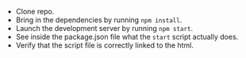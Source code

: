 - Clone repo.
- Bring in the dependencies by running `npm install`.
- Launch the development server by running `npm start`.
- See inside the package.json file what the `start` script actually does.
- Verify that the script file is correctly linked to the html.
